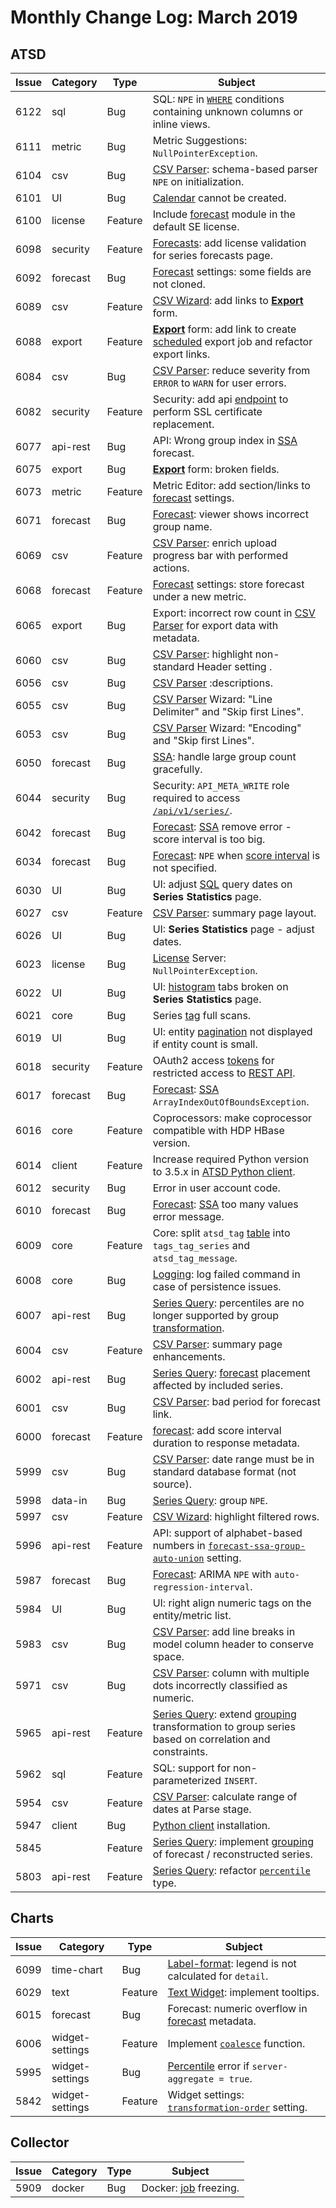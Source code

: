 # Monthly Change Log: March 2019

## ATSD

| Issue| Category    | Type    | Subject              |
|------|-------------|---------|----------------------|
|6122|sql|Bug|SQL: `NPE` in [`WHERE`](../../sql/README.md#where-clause) conditions containing unknown columns or inline views.
|6111|metric|Bug|Metric Suggestions: `NullPointerException`.
|6104|csv|Bug|[CSV Parser](../../parsers/csv/README.md): schema-based parser `NPE` on initialization.
|6101|UI|Bug|[Calendar](../../forecasting/calendar_exceptions_testing.md#calendar) cannot be created.
|6100|license|Feature|Include [forecast](../../forecasting/README.md) module in the default SE license.
|6098|security|Feature|[Forecasts](../../forecasting/README.md): add license validation for series forecasts page.
|6092|forecast|Bug|[Forecast](../../forecasting/README.md) settings: some fields are not cloned.
|6089|csv|Feature|[CSV Wizard](../../tutorials/getting-started-insert.md#csv-files): add links to [**Export**](../../reporting/ad-hoc-exporting.md#ad-hoc-export-settings) form.
|6088|export|Feature|[**Export**](../../reporting/ad-hoc-exporting.md#ad-hoc-export-settings) form: add link to create [scheduled](../../reporting/scheduled-exporting.md) export job and refactor export links.
|6084|csv|Bug|[CSV Parser](../../parsers/csv/README.md): reduce severity from `ERROR` to `WARN` for user errors.
|6082|security|Feature|Security: add api [endpoint](../../administration/ssl-ca-signed.md#upload-certificates-to-atsd) to perform SSL certificate replacement.
|6077|api-rest|Bug|API: Wrong group index in [SSA](../../api/data/series/forecast.md#ssa-fields) forecast.
|6075|export|Bug|[**Export**](../../reporting/ad-hoc-exporting.md#ad-hoc-export-settings) form: broken fields.
|6073|metric|Feature|Metric Editor: add section/links to [forecast](../../forecasting/README.md) settings.
|6071|forecast|Bug|[Forecast](../../forecasting/README.md): viewer shows incorrect group name.
|6069|csv|Feature|[CSV Parser](../../parsers/csv/README.md): enrich upload progress bar with performed actions.
|6068|forecast|Feature|[Forecast](../../forecasting/README.md) settings: store forecast under a new metric.
|6065|export|Bug|Export: incorrect row count in [CSV Parser](../../parsers/csv/README.md) for export data with metadata.
|6060|csv|Bug| [CSV Parser](../../parsers/csv/README.md): highlight non-standard Header setting .
|6056|csv|Bug|[CSV Parser](../../parsers/csv/README.md) :descriptions.
|6055|csv|Bug|[CSV Parser](../../parsers/csv/README.md) Wizard: "Line Delimiter" and "Skip first Lines".
|6053|csv|Bug|[CSV Parser](../../parsers/csv/README.md) Wizard: "Encoding" and "Skip first Lines".
|6050|forecast|Bug|[SSA](../../api/data/series/forecast.md#ssa-fields): handle large group count gracefully.
|6044|security|Bug|Security: `API_META_WRITE` role required to access [`/api/v1/series/`](../../api/data/series/get.md#request).
|6042|forecast|Bug|[Forecast](../../forecasting/README.md): [SSA](../../api/data/series/forecast.md#ssa-fields) remove error - score interval is too big.
|6034|forecast|Bug|[Forecast](../../forecasting/README.md): `NPE` when [score interval](../../api/data/series/forecast.md#ssa-fields) is not specified.
|6030|UI|Bug|UI: adjust [SQL](../../sql/README.md) query dates on **Series Statistics** page.
|6027|csv|Feature|[CSV Parser](../../parsers/csv/README.md): summary page layout.
|6026|UI|Bug|UI: **Series Statistics** page - adjust dates.
|6023|license|Bug|[License](../../licensing.md#licensing) Server: `NullPointerException`.
|6022|UI|Bug|UI: [histogram](https://axibase.com/docs/charts/widgets/histogram/#histogram-chart) tabs broken on **Series Statistics** page.
|6021|core|Bug|Series [tag](../../sql/examples/select-all-tags.md#select-all-series-tags) full scans.
|6019|UI|Bug|UI: entity [pagination](../../search/entity-search.md#entity-search) not displayed if entity count is small.
|6018|security|Feature|OAuth2 access [tokens](../../administration/user-authentication.md#token-authentication) for restricted access to [REST API](../../api/data/README.md#rest-api).
|6017|forecast|Bug|[Forecast](../../forecasting/README.md): [SSA](../../api/data/series/forecast.md#ssa-fields) `ArrayIndexOutOfBoundsException`.
|6016|core|Feature|Coprocessors: make coprocessor compatible with HDP HBase version.
|6014|client|Feature|Increase required Python version to 3.5.x in [ATSD Python client](../../api/clients/README.md#api-clients).
|6012|security|Bug|Error in user account code.
|6010|forecast|Bug|[Forecast](../../forecasting/README.md): [SSA](../../api/data/series/forecast.md#ssa-fields) too many values error message.
|6009|core|Feature|Core: split `atsd_tag` [table](../../administration/monitoring-metrics/database-tables.md#monitoring-metrics-using-database-tables) into `tags_tag_series` and `atsd_tag_message`.
|6008|core|Bug|[Logging](../../administration/logging.md#logging): log failed command in case of persistence issues.
|6007|api-rest|Bug|[Series Query](../../api/data/series/query.md#series-query): percentiles are no longer supported by group [transformation](../../api/data/series/query.md#transformations).
|6004|csv|Feature|[CSV Parser](../../parsers/csv/README.md): summary page enhancements.
|6002|api-rest|Bug|[Series Query](../../api/data/series/query.md#series-query): [forecast](../../api/data/series/forecast.md#forecasting) placement affected by included series.
|6001|csv|Bug|[CSV Parser](../../parsers/csv/README.md): bad period for forecast link.
|6000|forecast|Feature|[forecast](../../api/data/series/forecast.md#forecasting): add score interval duration to response metadata.
|5999|csv|Bug|[CSV Parser](../../parsers/csv/README.md): date range must be in standard database format (not source).
|5998|data-in|Bug|[Series Query](../../api/data/series/query.md#series-query): group `NPE`.
|5997|csv|Feature|[CSV Wizard](../../tutorials/getting-started-insert.md#csv-files): highlight filtered rows.
|5996|api-rest|Feature|API: support of alphabet-based numbers in [`forecast-ssa-group-auto-union`](../../api/data/series/forecast.md#ssa-fields) setting.
|5987|forecast|Bug|[Forecast](../../forecasting/README.md): ARIMA `NPE` with `auto-regression-interval`.
|5984|UI|Bug|UI: right align numeric tags on the entity/metric list.
|5983|csv|Bug|[CSV Parser](../../parsers/csv/README.md): add line breaks in model column header to conserve space.
|5971|csv|Bug|[CSV Parser](../../parsers/csv/README.md): column with multiple dots incorrectly classified as numeric.
|5965|api-rest|Feature|[Series Query](../../api/data/series/query.md#series-query): extend [grouping](../../api/data/series/group.md#group-processor) transformation to group series based on correlation and constraints.
|5962|sql|Feature|SQL: support for non-parameterized `INSERT`.
|5954|csv|Feature|[CSV Parser](../../parsers/csv/README.md): calculate range of dates at Parse stage.
|5947|client|Bug|[Python client](../../api/clients/README.md#api-clients) installation.
|5845||Feature|[Series Query](../../api/data/series/query.md#series-query): implement [grouping](../../api/data/series/group.md#group-processor) of forecast / reconstructed series.
|5803|api-rest|Feature|[Series Query](../../api/data/series/query.md#series-query): refactor [`percentile`](../../api/data/aggregation.md#statistical-functions) type.

## Charts

|Issue| Category    | Type    | Subject
-----|-------------|---------|----------------------
|6099|time-chart|Bug|[Label-format](https://axibase.com/docs/charts/syntax/label-formatting.html#label-formatting): legend is not calculated for `detail`.
|6029|text|Feature|[Text Widget](https://axibase.com/docs/charts/widgets/text-widget/#text-widget): implement tooltips.
|6015|forecast|Bug|Forecast: numeric overflow in [forecast](https://axibase.com/docs/charts/widgets/shared/#forecasting) metadata.
|6006|widget-settings|Feature|Implement [`coalesce`](https://axibase.com/docs/charts/syntax/label-formatting.html#coalesce) function.
|5995|widget-settings|Bug|[Percentile](https://axibase.com/docs/charts/configuration/aggregators.html#percentile) error if `server-aggregate = true`.
|5842|widget-settings|Feature|Widget settings: [`transformation-order`](https://axibase.com/docs/charts/widgets/shared/#transformation-order) setting.

## Collector

|Issue| Category    | Type    | Subject
-----|-------------|---------|----------------------
|5909|docker|Bug|Docker: [job](https://axibase.com/docs/axibase-collector/#jobs) freezing.
